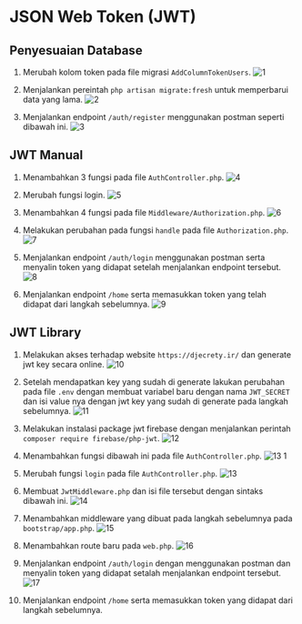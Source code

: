 # JSON Web Token (JWT)

## Penyesuaian Database
1. Merubah kolom token pada file migrasi `AddColumnTokenUsers`.
![1](https://github.com/dimassputro28/Praktikum-PEMIN/assets/145313055/2e967e05-a67f-4634-a881-5679047e11f7)

2. Menjalankan pereintah `php artisan migrate:fresh` untuk memperbarui data yang lama.
![2](https://github.com/dimassputro28/Praktikum-PEMIN/assets/145313055/f5140183-232b-4231-9029-5198e3ce6e2a)

3. Menjalankan endpoint `/auth/register` menggunakan postman seperti dibawah ini.
![3](https://github.com/dimassputro28/Praktikum-PEMIN/assets/145313055/f6291897-d50e-415c-9667-e3ca9aef4309)

## JWT Manual
1. Menambahkan 3 fungsi pada file `AuthController.php`.
![4](https://github.com/dimassputro28/Praktikum-PEMIN/assets/145313055/35719865-1c45-4a9f-9cec-3cb2b0db5815)

2. Merubah fungsi login.
![5](https://github.com/dimassputro28/Praktikum-PEMIN/assets/145313055/d716598c-37f2-4779-ab65-6b1d3163f7f7)

3. Menambahkan 4 fungsi pada file `Middleware/Authorization.php`.
![6](https://github.com/dimassputro28/Praktikum-PEMIN/assets/145313055/7128f011-7908-43ac-9581-ab4dd777eeb5)

4. Melakukan perubahan pada fungsi `handle` pada file `Authorization.php`.
![7](https://github.com/dimassputro28/Praktikum-PEMIN/assets/145313055/b1f74921-d250-4b25-910a-16c320dfdc0b)

5. Menjalankan endpoint `/auth/login` menggunakan postman serta menyalin token yang didapat setelah menjalankan endpoint tersebut.
![8](https://github.com/dimassputro28/Praktikum-PEMIN/assets/145313055/aa75aa2d-0a74-4d69-93eb-30630137b1de)

6. Menjalankan endpoint `/home` serta memasukkan token yang telah didapat dari langkah sebelumnya.
![9](https://github.com/dimassputro28/Praktikum-PEMIN/assets/145313055/7ee35dfd-7378-49a4-8d96-b09c31bccd30)

## JWT Library
1. Melakukan akses terhadap website `https://djecrety.ir/` dan generate jwt key secara online.
![10](https://github.com/dimassputro28/Praktikum-PEMIN/assets/145313055/1fb5b971-b25d-4aa6-a73b-705368449fb0)

2. Setelah mendapatkan key yang sudah di generate lakukan perubahan pada file `.env` dengan membuat variabel baru dengan nama `JWT_SECRET` dan isi value nya dengan jwt key yang sudah di generate pada langkah sebelumnya.
![11](https://github.com/dimassputro28/Praktikum-PEMIN/assets/145313055/fae4aeaf-3187-47f8-92ee-c72fa9ce11d0)

3. Melakukan instalasi package jwt firebase dengan menjalankan perintah `composer require firebase/php-jwt`.
![12](https://github.com/dimassputro28/Praktikum-PEMIN/assets/145313055/db45c742-8b9d-4fe7-a1b9-2643da6ab4f8)

4. Menambahkan fungsi dibawah ini pada file `AuthController.php`.
![13 1](https://github.com/dimassputro28/Praktikum-PEMIN/assets/145313055/376bf975-6632-4bd7-9136-c59b7f2443e5)

5. Merubah fungsi `login` pada file `AuthController.php`.
![13](https://github.com/dimassputro28/Praktikum-PEMIN/assets/145313055/02c4dae5-6e23-433e-8b40-fab101ef7bb1)

6. Membuat `JwtMiddleware.php` dan isi file tersebut dengan sintaks dibawah ini.
![14](https://github.com/dimassputro28/Praktikum-PEMIN/assets/145313055/c60a2a2b-816b-404f-9b7e-b36f3076a4e3)

7. Menambahkan middleware yang dibuat pada langkah sebelumnya pada `bootstrap/app.php`.
![15](https://github.com/dimassputro28/Praktikum-PEMIN/assets/145313055/12a70cc2-8428-43b0-b712-a734f9d8d3ee)

8. Menambahkan route baru pada `web.php`.
![16](https://github.com/dimassputro28/Praktikum-PEMIN/assets/145313055/6e9ae605-d4de-405a-8dd0-a7d4881effee)

9. Menjalankan endpoint `/auth/login` dengan menggunakan postman dan menyalin token yang didapat setalah menjalankan endpoint tersebut.
![17](https://github.com/dimassputro28/Praktikum-PEMIN/assets/145313055/8542b943-cde9-4980-8b14-72608059dd40)

10. Menjalankan endpoint `/home` serta memasukkan token yang didapat dari langkah sebelumnya.
